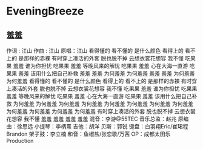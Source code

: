# EveningBreeze



## 羞羞

作词 : 江山
作曲 : 江山
原唱：江山
看得懂的 看不懂的 是什么颜色
看得上的 看不上的 是那样的赤裸
有时穿上凑活的外套 脱也脱不掉
云想衣裳花想容 我不懂
吃果果 羞羞 谁为你担忧
吃果果 羞羞 等晚风来的解忧
吃果果 羞羞 心在大海一直游
吃果果 羞羞 该用什么把自己补救
羞羞 羞羞 为何羞羞 为何羞羞
羞羞 羞羞 为何羞羞 为何羞羞
看得懂的 看不懂的 是什么颜色
看得上的 看不上的 是那样的赤裸
有时穿上凑活的外套 脱也脱不掉
云想衣裳花想容 我不懂
吃果果 羞羞 谁为你担忧
吃果果 羞羞 等晚风来的解忧
吃果果 羞羞 心在大海一直游
吃果果 羞羞 该用什么把自己补救
为何羞羞 为何羞羞
为何羞羞 为何羞羞
为何羞羞 为何羞羞
为何羞羞 为何羞羞
为何羞羞 为何羞羞
为何羞羞 为何羞羞
有时穿上凑活的外套 脱也脱不掉
云想衣裳花想容 我不懂
羞羞 羞羞 羞羞 羞羞
混音：李游@55TEC
音乐总监：赵兆
原编曲：徐思远
小提琴：李柄熹
吉他：胡洋
贝斯：郭锐
键盘：白羽翔Eric/崔珺程Brandon
架子鼓：李立楠
和音：鱼椒盐/张恋歌/万茜
OP：成都太田乐Production